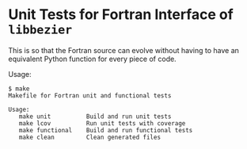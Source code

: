 # Unit Tests for Fortran Interface of `libbezier`

This is so that the Fortran source can evolve without having to have an
equivalent Python function for every piece of code.

Usage:

```
$ make
Makefile for Fortran unit and functional tests

Usage:
   make unit          Build and run unit tests
   make lcov          Run unit tests with coverage
   make functional    Build and run functional tests
   make clean         Clean generated files

```
